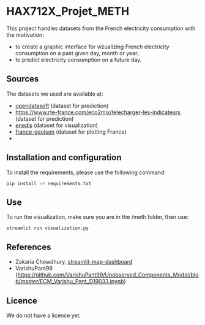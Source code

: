 # HAX712X_Projet_METH

This project handles datasets from the French electricity consumption with the motivation:
- to create a graphic interface for vizualizing French electricity consumption on a past given day, month or year;
- to predict electricity consumption on a future day.

## Sources

The datasets we used are available at:
- [opendatasoft](https://odre.opendatasoft.com/explore/dataset/eco2mix-national-tr/information/?disjunctive.nature&sort=-date_heure) (dataset for prediction)
- https://www.rte-france.com/eco2mix/telecharger-les-indicateurs (dataset for prediction)
- [enedis](https://data.enedis.fr/explore/dataset/consommation-annuelle-residentielle-par-adresse/information/) (dataset for visualization)
- [france-geojson](https://github.com/gregoiredavid/france-geojson/blob/master/README.md) (dataset for plotting France)
-

## Installation and configuration

To install the requirements, please use the following command: 

    pip install -r requirements.txt

## Use

To run the visualization, make sure you are in the /meth folder, then use:

    streamlit run visualization.py

## References

- Zakaria Chowdhury, [streamlit-map-dashboard](https://github.com/zakariachowdhury/streamlit-map-dashboard)
- VarishuPant99 (https://github.com/VarishuPant99/Unobserved_Components_Model/blob/master/ECM_Varishu_Pant_D19033.ipynb)

## Licence

We do not have a licence yet.
